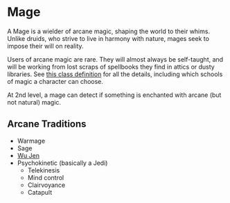# Mage

A Mage is a wielder of arcane magic, shaping the world to their whims.  Unlike druids, who strive to live in harmony with nature, mages seek to impose their will on reality.

Users of arcane magic are rare.  They will almost always be self-taught, and will be working from lost scraps of spellbooks they find in attics or dusty libraries.  See [this class definition](https://drive.google.com/file/d/0ByuMtiayU2p2azJHR0pXREREU1U/view?usp=sharing) for all the details, including which schools of magic a character can choose.

At 2nd level, a mage can detect if something is enchanted with arcane (but not natural) magic.

## Arcane Traditions

* Warmage
* Sage
* [Wu Jen](http://homebrewery.naturalcrit.com/share/EysdjOysl)
* Psychokinetic (basically a Jedi)
  * Telekinesis
  * Mind control
  * Clairvoyance
  * Catapult


